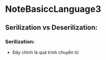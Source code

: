 # NoteBasiccLanguage3
## Serilization vs Deserilization:
### Serilization:
- Đây chính là quá trình chuyển từ 
